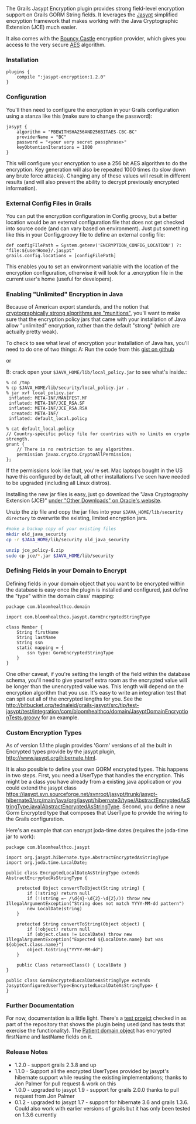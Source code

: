 The Grails Jasypt Encryption plugin provides strong field-level encryption support on Grails GORM String fields.  It leverages the [Jasypt](http://www.jasypt.org) simplified encryption framework that makes working with the Java Cryptographic Extension (JCE) much easier.

It also comes with the [Bouncy Castle](http://www.bouncycastle.org/java.html) encryption provider, which gives you access to the very secure [AES](http://en.wikipedia.org/wiki/Advanced_Encryption_Standard) algorithm.  

### Installation

```
plugins {
    compile ":jasypt-encryption:1.2.0"
}
```

### Configuration

You'll then need to configure the encryption in your Grails configuration using a stanza like this (make sure to change the password):

```
jasypt {
    algorithm = "PBEWITHSHA256AND256BITAES-CBC-BC"
    providerName = "BC"
    password = "<your very secret passphrase>"
    keyObtentionIterations = 1000
}
```

This will configure your encryption to use a 256 bit AES algorithm to do the encryption.  Key generation will also be repeated 1000 times (to slow down any brute force attacks).   Changing any of these values will result in different results (and will also prevent the ability to decrypt previously encrypted information).

### External Config Files in Grails

You can put the encryption configuration in Config.groovy, but a better location would be an external configuration file that does not get checked into source code (and can vary based on environment).  Just put something like this in your Config.groovy file to define an external config file:

```
def configFIlePath = System.getenv('ENCRYPTION_CONFIG_LOCATION') ?: "file:${userHome}/.jasypt"
grails.config.locations = [configFilePath]
```

This enables you to set an environment variable with the location of the encryption configuration, otherwise it will look for a .encryption file in the current user's home (useful for developers).

### Enabling "Unlimited" Encryption in Java 

Because of American export standards, and the notion that [cryptographically strong algorithms are "munitions"](http://en.wikipedia.org/wiki/Export_of_cryptography_in_the_United_States), you'll want to make sure that the encryption policy jars that came with your installation of Java allow "unlimited" encryption, rather than the default "strong" (which are actually pretty weak). 

To check to see what level of encryption your installation of Java has, you'll need to do one of two things:
A:  Run the code from this [gist on github](https://gist.github.com/jehrhardt/5167854)

or

B:  crack open your `$JAVA_HOME/lib/local_policy.jar` to see what's inside.:

```
% cd /tmp
% cp $JAVA_HOME/lib/security/local_policy.jar .
% jar xvf local_policy.jar
 inflated: META-INF/MANIFEST.MF
 inflated: META-INF/JCE_RSA.SF
 inflated: META-INF/JCE_RSA.RSA
  created: META-INF/
 inflated: default_local.policy

% cat default_local.policy
// Country-specific policy file for countries with no limits on crypto strength.
grant {
    // There is no restriction to any algorithms.
    permission javax.crypto.CryptoAllPermission;
};
```

If the permissions look like that, you're set.    Mac laptops bought in the US have this configured by default, all other installations I've seen have needed to be upgraded (including all Linux distros).

Installing the new jar files is easy, just go download the "Java Cryptography Extension (JCE)" [under "Other Downloads" on Oracle's website](http://www.oracle.com/technetwork/java/javase/downloads/index.html).

Unzip the zip file and copy the jar files into your `$JAVA_HOME/lib/security directory` to overwrite the existing, limited encryption jars.  

```sh
#make a backup copy of your existing files
mkdir old_java_security
cp -r $JAVA_HOME/lib/security old_java_security

unzip jce_policy-6.zip
sudo cp jce/*.jar $JAVA_HOME/lib/security
```

### Defining Fields in your Domain to Encrypt

Defining fields in your domain object that you want to be encrypted within the database is easy once the plugin is installed and configured, just define the "type" within the domain class' mapping:

```
package com.bloomhealthco.domain

import com.bloomhealthco.jasypt.GormEncryptedStringType

class Member {
    String firstName
    String lastName
    String ssn
    static mapping = {
    	ssn type: GormEncryptedStringType
    }
}
```

One other caveat, if you're setting the length of the field within the database schema, you'll need to give yourself extra room as the encrypted value will be longer than the unencrypted value was.   This length will depend on the encryption algorithm that you use.  It's easy to write an integration test that can spit out all of the encrypted lengths for you.  See the http://bitbucket.org/tednaleid/grails-jasypt/src/tip/test-jasypt/test/integration/com/bloomhealthco/domain/JasyptDomainEncryptionTests.groovy for an example.

### Custom Encryption Types

As of version 1.1 the plugin provides 'Gorm' versions of all the built in Encrypted types provide by the jasypt plugin, http://www.jasypt.org/hibernate.html.

It is also possible to define your own GORM encrypted types. This happens in two steps. First, you need a UserType that handles the encryption. This might be a class you have already from a existing java application or you could extend the jasypt class  https://jasypt.svn.sourceforge.net/svnroot/jasypt/trunk/jasypt-hibernate3/src/main/java/org/jasypt/hibernate3/type/AbstractEncryptedAsStringType.java|AbstractEncryptedAsStringType. Second, you define a new Gorm Encrypted type that composes that UserType to provide the wiring to the Grails configuration.

Here's an example that can encrypt joda-time dates (requires the joda-time jar to work):

```
package com.bloomhealthco.jasypt

import org.jasypt.hibernate.type.AbstractEncryptedAsStringType
import org.joda.time.LocalDate;

public class EncryptedLocalDateAsStringType extends AbstractEncryptedAsStringType {

    protected Object convertToObject(String string) {
        if (!string) return null
        if (!(string =~ /\d{4}-\d{2}-\d{2}/)) throw new IllegalArgumentException("String does not match YYYY-MM-dd pattern")
        new LocalDate(string)
    }

    protected String convertToString(Object object) {
        if (!object) return null
        if (object.class != LocalDate) throw new IllegalArgumentException("Expected ${LocalDate.name} but was ${object.class.name}")
        object.toString("YYYY-MM-dd")
    }

    public Class returnedClass() { LocalDate }
}

public class GormEncryptedLocalDateAsStringType extends JasyptConfiguredUserType<EncryptedLocalDateAsStringType> {
}

```

### Further Documentation

For now, documentation is a little light.  There's a [test proejct](https://github.com/dtanner/grails-jasypt/tree/master/test-jasypt) checked in as part of the repository that shows the plugin being used (and has tests that exercise the functionality).  The [Patient domain object](https://github.com/dtanner/grails-jasypt/blob/master/test-jasypt/grails-app/domain/com/bloomhealthco/domain/Patient.groovy) has encrypted firstName and lastName fields on it.


### Release Notes

* 1.2.0 - support grails 2.3.8 and up
* 1.1.0 - Support all the encrypted UserTypes provided by jasypt's hibernate support while reusing the existing implementations; thanks to Jon Palmer for pull request & work on this
* 1.0.0 - upgraded to jasypt 1.9 - support for grails 2.0.0 thanks to pull request from Jon Palmer
* 0.1.2 - upgraded to jasypt 1.7 - support for hibernate 3.6 and grails 1.3.6.  Could also work with earlier versions of grails but it has only been tested on 1.3.6 currently
